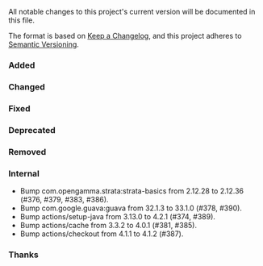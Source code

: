 All notable changes to this project's current version will be documented in this file.

The format is based on [Keep a Changelog](https://keepachangelog.com/en/1.0.0/), and this project adheres
to [Semantic Versioning](https://semver.org/spec/v2.0.0.html).

### Added

### Changed

### Fixed

### Deprecated

### Removed

### Internal

- Bump com.opengamma.strata:strata-basics from 2.12.28 to 2.12.36 (#376, #379, #383, #386).
- Bump com.google.guava:guava from 32.1.3 to 33.1.0 (#378, #390).
- Bump actions/setup-java from 3.13.0 to 4.2.1 (#374, #389).
- Bump actions/cache from 3.3.2 to 4.0.1 (#381, #385).
- Bump actions/checkout from 4.1.1 to 4.1.2 (#387).

### Thanks
